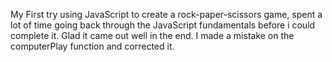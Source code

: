 My First try using JavaScript to create a rock-paper-scissors game, spent a lot of time going back through the JavaScript fundamentals before i could complete it. Glad it came out well in the end.
I made a mistake on the computerPlay function and corrected it.
